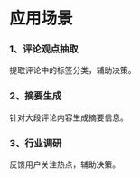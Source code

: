 # 应用场景

### 1、评论观点抽取

提取评论中的标签分类，辅助决策。

### 2、摘要生成

针对大段评论内容生成摘要信息。

### 3、行业调研

反馈用户关注热点，辅助决策。






